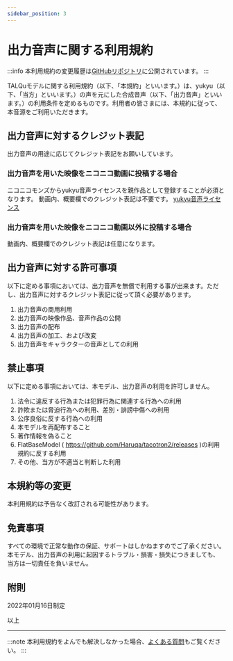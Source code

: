```yaml
---
sidebar_position: 3
---
```


# 出力音声に関する利用規約
:::info
本利用規約の変更履歴は[GitHubリポジトリ](https://github.com/yukyu30/yukyu_document/commits/master/docs/term-of-use/voice.md)に公開されています。
:::


TALQuモデルに関する利用規約（以下、「本規約」といいます。）は、yukyu（以下、「当方」といいます。）の声を元にした合成音声（以下、「出力音声」といいます。）の利用条件を定めるものです。利用者の皆さまには、本規約に従って、本音源をご利用いただきます。

## 出力音声に対するクレジット表記
出力音声の用途に応じてクレジット表記をお願いしています。
### 出力音声を用いた映像をニコニコ動画に投稿する場合
ニコニコモンズからyukyu音声ライセンスを親作品として登録することが必須となります。
動画内、概要欄でのクレジット表記は不要です。
[yukyu音声ライセンス](https://commons.nicovideo.jp/material/nc262823)

### 出力音声を用いた映像をニコニコ動画以外に投稿する場合
動画内、概要欄でのクレジット表記は任意になります。

## 出力音声に対する許可事項
以下に定める事項においては、出力音声を無償で利用する事が出来ます。ただし、出力音声に対するクレジット表記に従って頂く必要があります。

1. 出力音声の商用利用
2. 出力音声の映像作品、音声作品の公開
3. 出力音声の配布
4. 出力音声の加工、および改変
5. 出力音声をキャラクターの音声としての利用


## 禁止事項
以下に定める事項においては、本モデル、出力音声の利用を許可しません。
1. 法令に違反する行為または犯罪行為に関連する行為への利用
2. 詐欺または脅迫行為への利用、差別・誹謗中傷への利用
3. 公序良俗に反する行為への利用
4. 本モデルを再配布すること
5. 著作情報を偽ること
6. FlatBaseModel ( https://github.com/Haruqa/tacotron2/releases )の利用規約に反する利用
7. その他、当方が不適当と判断した利用

## 本規約等の変更
本利用規約は予告なく改訂される可能性があります。

## 免責事項
すべての環境で正常な動作の保証、サポートはしかねますのでご了承ください。
本モデル、出力音声の利用に起因するトラブル・損害・損失につきましても、
当方は一切責任を負いません。

## 附則
2022年01月16日制定  

以上  
<hr/>

:::note
本利用規約をよんでも解決しなかった場合、[よくある質問](https://yukyu30.github.io/yukyu-document/docs/faq/)もご覧ください。
:::

